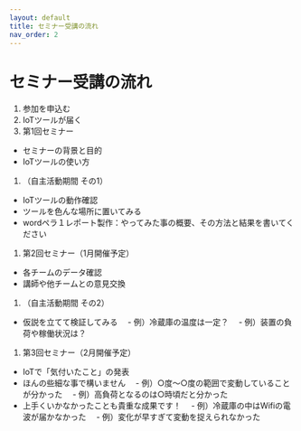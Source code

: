 ```yaml
---
layout: default
title: セミナー受講の流れ
nav_order: 2
---
```


# セミナー受講の流れ
1. 参加を申込む
1. IoTツールが届く
1. 第1回セミナー
 - セミナーの背景と目的
 - IoTツールの使い方
1. （自主活動期間 その1）
 - IoTツールの動作確認
 - ツールを色んな場所に置いてみる
 - wordペラ１レポート製作：やってみた事の概要、その方法と結果を書いてください
1. 第2回セミナー（1月開催予定）
 - 各チームのデータ確認
 - 講師や他チームとの意見交換
1. （自主活動期間 その2）
 - 仮説を立てて検証してみる
 　- 例）冷蔵庫の温度は一定？
 　- 例）装置の負荷や稼働状況は？
1. 第3回セミナー（2月開催予定）
 - IoTで「気付いたこと」の発表
 - ほんの些細な事で構いません
 　- 例）○度～○度の範囲で変動していることが分かった
 　- 例）高負荷となるのは○時頃だと分かった
 - 上手くいかなかったことも貴重な成果です！
 　- 例）冷蔵庫の中はWifiの電波が届かなかった
 　- 例）変化が早すぎて変動を捉えられなかった
